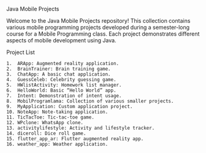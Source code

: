 Java Mobile Projects

Welcome to the Java Mobile Projects repository! This collection contains various mobile programming projects developed during a semester-long course for a Mobile Programming class. Each project demonstrates different aspects of mobile development using Java.

Project List

	1.	ARApp: Augmented reality application.
	2.	BrainTrainer: Brain training game.
	3.	ChatApp: A basic chat application.
	4.	GuessCeleb: Celebrity guessing game.
	5.	HWlistActivity: Homework list manager.
	6.	HelloWorld: Basic “Hello World” app.
	7.	Intent: Demonstration of intent usage.
	8.	MobilProgramlama: Collection of various smaller projects.
	9.	MyApplication: Custom application project.
	10.	NoteApp: Note-taking application.
	11.	TicTacToe: Tic-tac-toe game.
	12.	WPclone: WhatsApp clone.
	13.	activitylifestyle: Activity and lifestyle tracker.
	14.	diceroll: Dice roll game.
	15.	flutter_app_ar: Flutter augmented reality app.
	16.	weather_app: Weather application.
